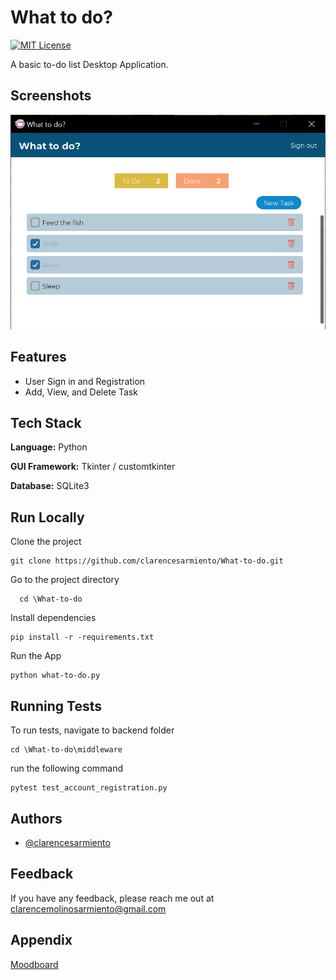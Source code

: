 
# What to do?
[![MIT License](https://img.shields.io/badge/License-MIT-blue.svg)](https://choosealicense.com/licenses/mit/)

A basic to-do list Desktop Application.

## Screenshots

![App Screenshot](https://github.com/clarencesarmiento/What-to-do/blob/0f4569da51bd802e869a795965c3548c7a68ca2f/Images/what-to-do_interface.png)

## Features

- User Sign in and Registration
- Add, View, and Delete Task


## Tech Stack

**Language:** Python

**GUI Framework:** Tkinter / customtkinter

**Database:** SQLite3

## Run Locally

Clone the project

```
git clone https://github.com/clarencesarmiento/What-to-do.git
```

Go to the project directory

```
  cd \What-to-do
```

Install dependencies

```
pip install -r -requirements.txt
```

Run the App

```
python what-to-do.py
```


## Running Tests

To run tests, navigate to backend folder
```
cd \What-to-do\middleware
```
run the following command
```
pytest test_account_registration.py
```


## Authors

- [@clarencesarmiento](https://www.github.com/clarencesarmiento)


## Feedback

If you have any feedback, please reach me out at clarencemolinosarmiento@gmail.com


## Appendix

[Moodboard](https://www.behance.net/gallery/183395481/What-to-do)

